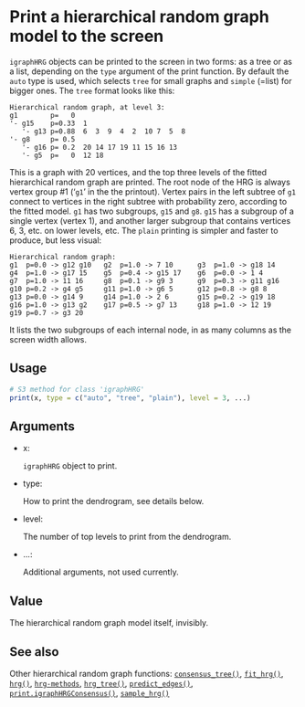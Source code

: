 # Print a hierarchical random graph model to the screen

`igraphHRG` objects can be printed to the screen in two forms: as a tree
or as a list, depending on the `type` argument of the print function. By
default the `auto` type is used, which selects `tree` for small graphs
and `simple` (=list) for bigger ones. The `tree` format looks like this:

    Hierarchical random graph, at level 3:
    g1        p=   0
    '- g15    p=0.33  1
       '- g13 p=0.88  6  3  9  4  2  10 7  5  8
    '- g8     p= 0.5
       '- g16 p= 0.2  20 14 17 19 11 15 16 13
       '- g5  p=   0  12 18  

This is a graph with 20 vertices, and the top three levels of the fitted
hierarchical random graph are printed. The root node of the HRG is
always vertex group \#1 (‘`g1`’ in the the printout). Vertex pairs in
the left subtree of `g1` connect to vertices in the right subtree with
probability zero, according to the fitted model. `g1` has two subgroups,
`g15` and `g8`. `g15` has a subgroup of a single vertex (vertex 1), and
another larger subgroup that contains vertices 6, 3, etc. on lower
levels, etc. The `plain` printing is simpler and faster to produce, but
less visual:

    Hierarchical random graph:
    g1  p=0.0 -> g12 g10   g2  p=1.0 -> 7 10      g3  p=1.0 -> g18 14
    g4  p=1.0 -> g17 15    g5  p=0.4 -> g15 17    g6  p=0.0 -> 1 4
    g7  p=1.0 -> 11 16     g8  p=0.1 -> g9 3      g9  p=0.3 -> g11 g16
    g10 p=0.2 -> g4 g5     g11 p=1.0 -> g6 5      g12 p=0.8 -> g8 8
    g13 p=0.0 -> g14 9     g14 p=1.0 -> 2 6       g15 p=0.2 -> g19 18
    g16 p=1.0 -> g13 g2    g17 p=0.5 -> g7 13     g18 p=1.0 -> 12 19
    g19 p=0.7 -> g3 20

It lists the two subgroups of each internal node, in as many columns as
the screen width allows.

## Usage

``` r
# S3 method for class 'igraphHRG'
print(x, type = c("auto", "tree", "plain"), level = 3, ...)
```

## Arguments

- x:

  `igraphHRG` object to print.

- type:

  How to print the dendrogram, see details below.

- level:

  The number of top levels to print from the dendrogram.

- ...:

  Additional arguments, not used currently.

## Value

The hierarchical random graph model itself, invisibly.

## See also

Other hierarchical random graph functions:
[`consensus_tree()`](https://r.igraph.org/reference/consensus_tree.md),
[`fit_hrg()`](https://r.igraph.org/reference/fit_hrg.md),
[`hrg()`](https://r.igraph.org/reference/hrg.md),
[`hrg-methods`](https://r.igraph.org/reference/hrg-methods.md),
[`hrg_tree()`](https://r.igraph.org/reference/hrg_tree.md),
[`predict_edges()`](https://r.igraph.org/reference/predict_edges.md),
[`print.igraphHRGConsensus()`](https://r.igraph.org/reference/print.igraphHRGConsensus.md),
[`sample_hrg()`](https://r.igraph.org/reference/sample_hrg.md)
